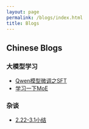 ```yaml
---
layout: page
permalink: /blogs/index.html
title: Blogs
---
```


## Chinese Blogs

### 大模型学习

- [Qwen模型微调之SFT](https://lintao.online/blogs/qwen_sft_blog/)
- [学习一下MoE](https://lintao.online/blogs/moe/)

### 杂谈

- [2.22-3.1小结](https://lintao.online/blogs/thoughts3.1/)

<br>

